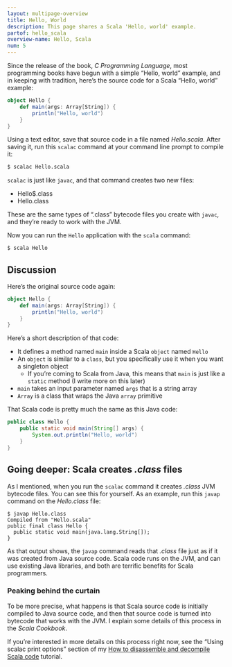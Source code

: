 ```yaml
---
layout: multipage-overview
title: Hello, World
description: This page shares a Scala 'Hello, world' example.
partof: hello_scala
overview-name: Hello, Scala
num: 5
---
```


Since the release of the book, *C Programming Language*, most programming books have begun with a simple “Hello, world” example, and in keeping with tradition, here’s the source code for a Scala “Hello, world” example:

```scala
object Hello {
    def main(args: Array[String]) {
        println("Hello, world")
    }
}
```

Using a text editor, save that source code in a file named *Hello.scala*. After saving it, run this `scalac` command at your command line prompt to compile it:

```sh
$ scalac Hello.scala
```

`scalac` is just like `javac`, and that command creates two new files:

- Hello$.class
- Hello.class

These are the same types of “.class” bytecode files you create with `javac`, and they’re ready to work with the JVM.

Now you can run the `Hello` application with the `scala` command:

```sh
$ scala Hello
```



## Discussion

Here’s the original source code again:

```scala
object Hello {
    def main(args: Array[String]) {
        println("Hello, world")
    }
}
```

Here’s a short description of that code:

- It defines a method named `main` inside a Scala `object` named `Hello`
- An `object` is similar to a `class`, but you specifically use it when you want a singleton object
    - If you’re coming to Scala from Java, this means that `main` is just like a `static` method (I write more on this later)
- `main` takes an input parameter named `args` that is a string array
- `Array` is a class that wraps the Java `array` primitive

That Scala code is pretty much the same as this Java code:

```java
public class Hello {
    public static void main(String[] args) {
        System.out.println("Hello, world")
    }
}
```


## Going deeper: Scala creates *.class* files

As I mentioned, when you run the `scalac` command it creates *.class* JVM bytecode files. You can see this for yourself. As an example, run this `javap` command on the *Hello.class* file:

````
$ javap Hello.class
Compiled from "Hello.scala"
public final class Hello {
  public static void main(java.lang.String[]);
}
````

As that output shows, the `javap` command reads that *.class* file just as if it was created from Java source code. Scala code runs on the JVM, and can use existing Java libraries, and both are terrific benefits for Scala programmers.


### Peaking behind the curtain

To be more precise, what happens is that Scala source code is initially compiled to Java source code, and then that source code is turned into bytecode that works with the JVM. I explain some details of this process in the *Scala Cookbook*.

If you’re interested in more details on this process right now, see the “Using scalac print options” section of my [How to disassemble and decompile Scala code](https://alvinalexander.com/scala/how-to-disassemble-decompile-scala-source-code-javap-scalac-jad) tutorial.



<!-- This is what the output looks like when you run `javap` on the `Hello$.class` file:

````
$ javap Hello\$.class
Compiled from "Hello.scala"
public final class Hello$ {
  public static Hello$ MODULE$;
  public static {};
  public void main(java.lang.String[]);
}
```` -->











